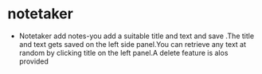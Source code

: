 # notetaker
* Notetaker add notes-you add a suitable title and text and save .The title and text gets saved on the left side panel.You can retrieve any text at random by clicking title  on the left panel.A delete feature is alos provided
